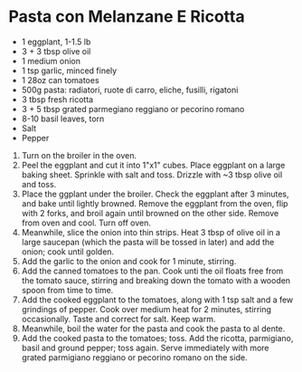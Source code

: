 # Pasta con Melanzane E Ricotta

- 1 eggplant, 1-1.5 lb
- 3 + 3 tbsp olive oil
- 1 medium onion
- 1 tsp garlic, minced finely
- 1 28oz can tomatoes
- 500g pasta: radiatori, ruote di carro, eliche, fusilli, rigatoni
- 3 tbsp fresh ricotta
- 3 + 5 tbsp grated parmegiano reggiano or pecorino romano
- 8-10 basil leaves, torn
- Salt
- Pepper


1. Turn on the broiler in the oven.
2. Peel the eggplant and cut it into 1"x1" cubes. Place eggplant on a large baking sheet. Sprinkle with salt and toss. Drizzle with ~3 tbsp olive oil and toss.
3. Place the ggplant under the broiler. Check the eggplant after 3 minutes, and bake until lightly browned. Remove the eggplant from the oven, flip with 2 forks, and broil again until browned on the other side. Remove from oven and cool. Turn off oven.
4. Meanwhile, slice the onion into thin strips. Heat 3 tbsp of olive oil in a large saucepan (which the pasta will be tossed in later) and add the onion; cook until golden.
5. Add the garlic to the onion and cook for 1 minute, stirring.
6. Add the canned tomatoes to the pan. Cook unti the oil floats free from the tomato sauce, stirring and breaking down the tomato with a wooden spoon from time to time.
7. Add the cooked eggplant to the tomatoes, along with 1 tsp salt and a few grindings of pepper. Cook over medium heat for 2 minutes, stirring occasionally. Taste and correct for salt. Keep warm.
8. Meanwhile, boil the water for the pasta and cook the pasta to al dente.
9. Add the cooked pasta to the tomatoes; toss. Add the ricotta, parmigiano, basil and ground pepper; toss again. Serve immediately with more grated parmigiano reggiano or pecorino romano on the side.
